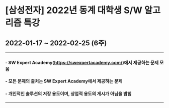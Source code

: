 # [삼성전자] 2022년 동계 대학생 S/W 알고리즘 특강
## 2022-01-17 ~ 2022-02-25 (6주)   
- - -
#### - SW Expert Academy(https://swexpertacademy.com/)에서 제공하는 문제 모음   
#### - 모든 문제의 출처는 SW Expert Academy에서 제공하는 문제
#### - 개인적인 솔루션의 저장 용도이며, 상업적 용도의 게시가 아님을 밝힘
- - -




